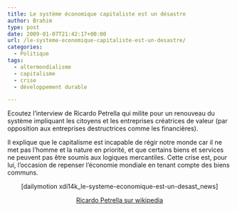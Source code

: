 ```yaml
---
title: Le système économique capitaliste est un désastre
author: Brahim
type: post
date: 2009-01-07T21:42:17+00:00
url: /le-systeme-economique-capitaliste-est-un-desastre/
categories:
  - Politique
tags:
  - altermondialisme
  - capitalisme
  - crise
  - développement durable

---
```

Ecoutez l&#8217;interview de Ricardo Petrella qui milite pour un renouveau du système impliquant les citoyens et les entreprises créatrices de valeur (par opposition aux entreprises destructrices comme les financières).

Il explique que le capitalisme est incapable de régir notre monde car il ne met pas l&#8217;homme et la nature en priorité, et que certains biens et services ne peuvent pas être soumis aux logiques mercantiles. Cette crise est, pour lui, l&#8217;occasion de repenser l&#8217;économie mondiale en tenant compte des biens communs.

<p style="text-align: center;">
  [dailymotion xdi14k_le-systeme-economique-est-un-desast_news]
</p>

<p style="text-align: center;">
  <a title="Lien vers wikipedia" href="http://fr.wikipedia.org/wiki/Riccardo_Petrella" target="_blank">Ricardo Petrella sur wikipedia</a>
</p>